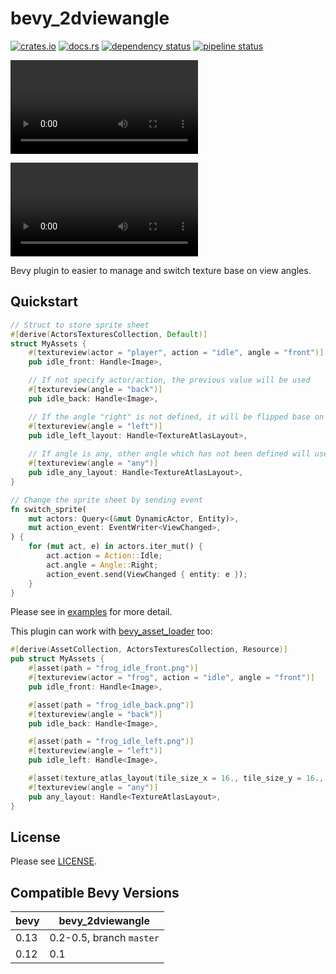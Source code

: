 bevy_2dviewangle
================

[![crates.io](https://img.shields.io/crates/v/bevy_2dviewangle)](https://crates.io/crates/bevy_2dviewangle)
[![docs.rs](https://docs.rs/bevy_2dviewangle/badge.svg)](https://docs.rs/bevy_2dviewangle)
[![dependency status](https://deps.rs/repo/gitlab/kimtinh/bevy-2dviewangle/status.svg)](https://deps.rs/repo/gitlab/kimtinh/bevy-2dviewangle)
[![pipeline status](https://gitlab.com/kimtinh/bevy-2dviewangle/badges/master/pipeline.svg)](https://gitlab.com/kimtinh/bevy-2dviewangle/-/commits/master)

![](https://i.imgur.com/7fRkkg3.mp4)


![](https://i.imgur.com/i3JnW9K.mp4)

Bevy plugin to easier to manage and switch texture base on view angles.


## Quickstart

```rust
// Struct to store sprite sheet
#[derive(ActorsTexturesCollection, Default)]
struct MyAssets {
    #[textureview(actor = "player", action = "idle", angle = "front")]
    pub idle_front: Handle<Image>,

    // If not specify actor/action, the previous value will be used
    #[textureview(angle = "back")]
    pub idle_back: Handle<Image>,

    // If the angle "right" is not defined, it will be flipped base on the angle "left" image
    #[textureview(angle = "left")]
    pub idle_left_layout: Handle<TextureAtlasLayout>,
    
    // If angle is any, other angle which has not been defined will use this value
    #[textureview(angle = "any")]
    pub idle_any_layout: Handle<TextureAtlasLayout>,
}
```

```rust
// Change the sprite sheet by sending event
fn switch_sprite(
    mut actors: Query<(&mut DynamicActor, Entity)>,
    mut action_event: EventWriter<ViewChanged>,
) {
    for (mut act, e) in actors.iter_mut() {
        act.action = Action::Idle;
        act.angle = Angle::Right;
        action_event.send(ViewChanged { entity: e });
    }
}
```

Please see in [examples](./examples) for more detail.

This plugin can work with [bevy_asset_loader](https://crates.io/crates/bevy_asset_loader) too:

```rust
#[derive(AssetCollection, ActorsTexturesCollection, Resource)]
pub struct MyAssets {
    #[asset(path = "frog_idle_front.png")]
    #[textureview(actor = "frog", action = "idle", angle = "front")]
    pub idle_front: Handle<Image>,

    #[asset(path = "frog_idle_back.png")]
    #[textureview(angle = "back")]
    pub idle_back: Handle<Image>,

    #[asset(path = "frog_idle_left.png")]
    #[textureview(angle = "left")]
    pub idle_left: Handle<Image>,

    #[asset(texture_atlas_layout(tile_size_x = 16., tile_size_y = 16., columns = 1, rows = 3))]
    #[textureview(angle = "any")]
    pub any_layout: Handle<TextureAtlasLayout>,
}
```


## License

Please see [LICENSE](./LICENSE).


## Compatible Bevy Versions

| bevy | bevy_2dviewangle         |
|------|--------------------------|
| 0.13 | 0.2-0.5, branch `master` |
| 0.12 | 0.1                      |
